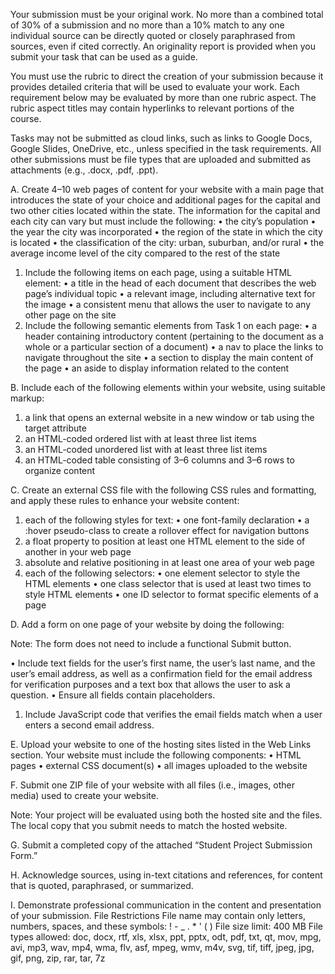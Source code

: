 Your submission must be your original work. No more than a combined total of 30% of a submission and no more than a 10% match to any one individual source can be directly quoted or closely paraphrased from sources, even if cited correctly. An originality report is provided when you submit your task that can be used as a guide.

You must use the rubric to direct the creation of your submission because it provides detailed criteria that will be used to evaluate your work. Each requirement below may be evaluated by more than one rubric aspect. The rubric aspect titles may contain hyperlinks to relevant portions of the course.

Tasks may not be submitted as cloud links, such as links to Google Docs, Google Slides, OneDrive, etc., unless specified in the task requirements. All other submissions must be file types that are uploaded and submitted as attachments (e.g., .docx, .pdf, .ppt).

A.  Create 4–10 web pages of content for your website with a main page that introduces the state of your choice and additional pages for the capital and two other cities located within the state. The information for the capital and each city can vary but must include the following:
•   the city’s population
•   the year the city was incorporated
•   the region of the state in which the city is located
•   the classification of the city: urban, suburban, and/or rural
•   the average income level of the city compared to the rest of the state
1.  Include the following items on each page, using a suitable HTML element:
•   a title in the head of each document that describes the web page’s individual topic
•   a relevant image, including alternative text for the image
•   a consistent menu that allows the user to navigate to any other page on the site
2.  Include the following semantic elements from Task 1 on each page:
•   a header containing introductory content (pertaining to the document as a whole or a particular section of a document)
•   a nav to place the links to navigate throughout the site
•   a section to display the main content of the page
•   an aside to display information related to the content

B.  Include each of the following elements within your website, using suitable markup:
1.  a link that opens an external website in a new window or tab using the target attribute
2.  an HTML-coded ordered list with at least three list items
3.  an HTML-coded unordered list with at least three list items
4.  an HTML-coded table consisting of 3–6 columns and 3–6 rows to organize content

C.  Create an external CSS file with the following CSS rules and formatting, and apply these rules to enhance your website content:
1.  each of the following styles for text:
•   one font-family declaration
•   a :hover pseudo-class to create a rollover effect for navigation buttons
2.  a float property to position at least one HTML element to the side of another in your web page
3.  absolute and relative positioning in at least one area of your web page
4.  each of the following selectors:
•   one element selector to style the HTML elements
•   one class selector that is used at least two times to style HTML elements
•   one ID selector to format specific elements of a page

D.  Add a form on one page of your website by doing the following:

Note: The form does not need to include a functional Submit button.

•   Include text fields for the user’s first name, the user’s last name, and the user’s email address, as well as a confirmation field for the email address for verification purposes and a text box that allows the user to ask a question.
•   Ensure all fields contain placeholders.
1.  Include JavaScript code that verifies the email fields match when a user enters a second email address.

E.  Upload your website to one of the hosting sites listed in the Web Links section. Your website must include the following components:
•   HTML pages
•   external CSS document(s)
•   all images uploaded to the website

F.  Submit one ZIP file of your website with all files (i.e., images, other media) used to create your website.

Note: Your project will be evaluated using both the hosted site and the files. The local copy that you submit needs to match the hosted website.

G.  Submit a completed copy of the attached “Student Project Submission Form.”

H.  Acknowledge sources, using in-text citations and references, for content that is quoted, paraphrased, or summarized.

I.  Demonstrate professional communication in the content and presentation of your submission.
File Restrictions
File name may contain only letters, numbers, spaces, and these symbols: ! - _ . * ' ( )
File size limit: 400 MB
File types allowed: doc, docx, rtf, xls, xlsx, ppt, pptx, odt, pdf, txt, qt, mov, mpg, avi, mp3, wav, mp4, wma, flv, asf, mpeg, wmv, m4v, svg, tif, tiff, jpeg, jpg, gif, png, zip, rar, tar, 7z

